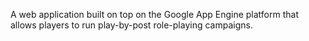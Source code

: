 A web application built on top on the Google App Engine platform that allows players to run play-by-post role-playing campaigns.